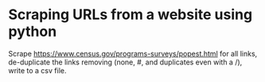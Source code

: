 # Scraping URLs from a website using python

Scrape https://www.census.gov/programs-surveys/popest.html for all links, de-duplicate the links removing (none, #, and duplicates even with a /), write to a csv file. 
